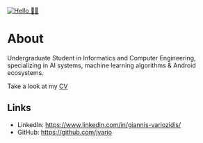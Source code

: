 [![Hello 👋🏻](https://esambadnews.com/wp-content/uploads/2020/01/Where-to-Learn-Programming-Languages-in-India-Best-Ways-375x195.jpg)]()


# About

Undergraduate Student in Informatics and Computer Engineering, specializing in AI systems, machine learning algorithms & Android ecosystems.

Take a look at my [CV](https://bit.ly/CV-jvario)

## Links
- LinkedIn: https://www.linkedin.com/in/giannis-variozidis/
- GitHub: https://github.com/jvario

